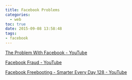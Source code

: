 ```yaml
---
title: Facebook Problems
categories:
  - web
toc: true
date: 2015-09-08 13:58:48
tags:
- facebook
---
```


[The Problem With Facebook - YouTube](https://www.youtube.com/watch?v=l9ZqXlHl65g)

[Facebook Fraud - YouTube](https://www.youtube.com/watch?v=oVfHeWTKjag)

[Facebook Freebooting - Smarter Every Day 128 - YouTube](https://www.youtube.com/watch?v=L6A1Lt0kvMA)
